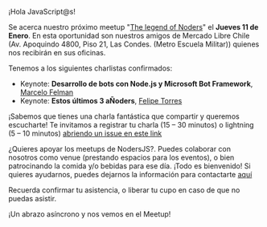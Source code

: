 ¡Hola JavaScript@s!

Se acerca nuestro próximo meetup "[The legend of Noders](https://www.meetup.com/es-ES/NodersJS/events/fbgwcpyxcbgb/)"  el **Jueves 11 de Enero**. En esta oportunidad son nuestros amigos de Mercado Libre Chile (Av. Apoquindo 4800, Piso 21, Las Condes. (Metro Escuela Militar)) quienes nos recibirán en sus oficinas.

Tenemos a los siguientes charlistas confirmados:

- Keynote: **Desarrollo de bots con Node.js y Microsoft Bot Framework**, [Marcelo Felman](https://github.com/marcelofelman)
- Keynote: **Estos últimos 3 aÑoders**, [Felipe Torres](https://github.com/fforres)

¡Sabemos que tienes una charla fantástica que compartir y queremos escucharte! Te invitamos a registrar tu charla (15 – 30 minutos) o lightning (5 – 10 minutos) [abriendo un issue en este link](https://github.com/Noders/Meetups/issues/new)

¿Quieres apoyar los meetups de NodersJS?. Puedes colaborar con nosotros como venue (prestando espacios para los eventos), o bien patrocinando la comida y/o bebidas para ese día. ¡Todo es bienvenido! Si quieres ayudarnos, puedes dejarnos la información para contactarte [aquí](https://github.com/Noders/Meetups/issues/new) 

Recuerda confirmar tu asistencia, o liberar tu cupo en caso de que no puedas asistir.

¡Un abrazo asíncrono y nos vemos en el Meetup!
